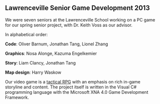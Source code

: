## Lawrenceville Senior Game Development 2013

We were seven seniors at the Lawrenceville School working on a PC game for our spring senior project, with Dr. Keith Voss as our advisor.

In alphabetical order:

**Code**: Oliver Barnum, Jonathan Tang, Lionel Zhang

**Graphics**: Nosa Alonge, Kazuma Engelkemier

**Story**: Liam Clancy, Jonathan Tang

**Map design**: Harry Waskow

Our video game is a [tactical RPG](http://en.wikipedia.org/wiki/Tactical_role-playing_game) with an emphasis on rich in-game storyline and content. The project itself is written in the Visual C# programming language with the Microsoft XNA 4.0 Game Development Framework.
